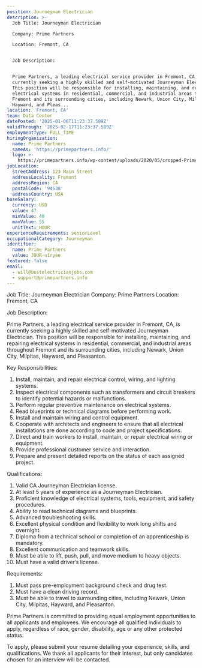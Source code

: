 ```yaml
---
position: Journeyman Electrician
description: >-
  Job Title: Journeyman Electrician

  Company: Prime Partners

  Location: Fremont, CA


  Job Description:


  Prime Partners, a leading electrical service provider in Fremont, CA, is
  currently seeking a highly skilled and self-motivated Journeyman Electrician.
  This position will be responsible for installing, maintaining, and repairing
  electrical systems in residential, commercial, and industrial areas throughout
  Fremont and its surrounding cities, including Newark, Union City, Milpitas,
  Hayward, and Pleas...
location: 'Fremont, CA'
team: Data Center
datePosted: '2025-01-06T11:23:37.589Z'
validThrough: '2025-02-17T11:23:37.589Z'
employmentType: FULL_TIME
hiringOrganization:
  name: Prime Partners
  sameAs: 'https://primepartners.info/'
  logo: >-
    https://primepartners.info/wp-content/uploads/2020/05/cropped-Prime-Partners-Logo-NO-BG-1-1.png
jobLocation:
  streetAddress: 123 Main Street
  addressLocality: Fremont
  addressRegion: CA
  postalCode: '94538'
  addressCountry: USA
baseSalary:
  currency: USD
  value: 47
  minValue: 40
  maxValue: 55
  unitText: HOUR
experienceRequirements: seniorLevel
occupationalCategory: Journeyman
identifier:
  name: Prime Partners
  value: JOUR-u1ryee
featured: false
email:
  - will@bestelectricianjobs.com
  - support@primepartners.info
---
```




Job Title: Journeyman Electrician
Company: Prime Partners
Location: Fremont, CA

Job Description:

Prime Partners, a leading electrical service provider in Fremont, CA, is currently seeking a highly skilled and self-motivated Journeyman Electrician. This position will be responsible for installing, maintaining, and repairing electrical systems in residential, commercial, and industrial areas throughout Fremont and its surrounding cities, including Newark, Union City, Milpitas, Hayward, and Pleasanton.

Key Responsibilities:

1. Install, maintain, and repair electrical control, wiring, and lighting systems.
2. Inspect electrical components such as transformers and circuit breakers to identify potential hazards or malfunctions.
3. Perform regular preventive maintenance on electrical systems.
4. Read blueprints or technical diagrams before performing work.
5. Install and maintain wiring and control equipment.
6. Cooperate with architects and engineers to ensure that all electrical installations are done according to code and project specifications.
7. Direct and train workers to install, maintain, or repair electrical wiring or equipment.
8. Provide professional customer service and interaction.
9. Prepare and present detailed reports on the status of each assigned project.

Qualifications:

1. Valid CA Journeyman Electrician license.
2. At least 5 years of experience as a Journeyman Electrician.
3. Proficient knowledge of electrical systems, tools, equipment, and safety procedures.
4. Ability to read technical diagrams and blueprints.
5. Advanced troubleshooting skills.
6. Excellent physical condition and flexibility to work long shifts and overnight.
7. Diploma from a technical school or completion of an apprenticeship is mandatory.
8. Excellent communication and teamwork skills.
9. Must be able to lift, push, pull, and move medium to heavy objects.
10. Must have a valid driver’s license.

Requirements:

1. Must pass pre-employment background check and drug test.
2. Must have a clean driving record.
3. Must be able to travel to surrounding cities, including Newark, Union City, Milpitas, Hayward, and Pleasanton.

Prime Partners is committed to providing equal employment opportunities to all applicants and employees. We encourage all qualified individuals to apply, regardless of race, gender, disability, age or any other protected status.

To apply, please submit your resume detailing your experience, skills, and qualifications. We thank all applicants for their interest, but only candidates chosen for an interview will be contacted.
